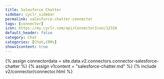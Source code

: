 ```yaml
---
title: Salesforce Chatter
sidebar: cyclr_sidebar
permalink: salesforce-chatter-connector
tags: [connector]
icon: https://my.cyclr.com/api/ConnectorIcon/12316
default_header: false
category: Chat
categories: [Chat,CRMs]
showv1content: true
---
```

{% assign connectordata = site.data.v2.connectors.connector-salesforce-chatter %}
{% assign v1content = "salesforce-chatter.md" %}
{% include v2/connector/connector.html %}	
